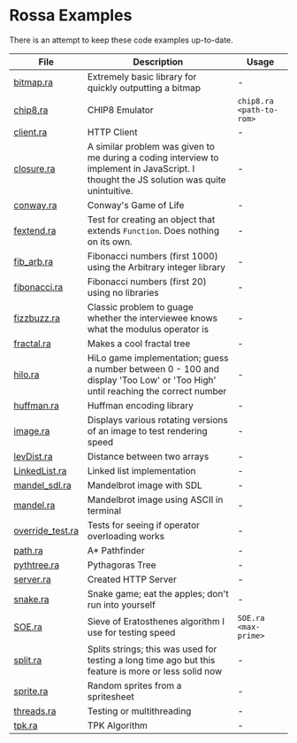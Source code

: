 # Rossa Examples

There is an attempt to keep these code examples up-to-date.

File|Description|Usage
-|-|-
[bitmap.ra](bitmap.ra)|Extremely basic library for quickly outputting a bitmap|-
[chip8.ra](chip8.ra)|CHIP8 Emulator|`chip8.ra <path-to-rom>`
[client.ra](client.ra)|HTTP Client|-
[closure.ra](closure.ra)|A similar problem was given to me during a coding interview to implement in JavaScript. I thought the JS solution was quite unintuitive.|-
[conway.ra](conway.ra)|Conway's Game of Life|-
[fextend.ra](fextend.ra)|Test for creating an object that extends `Function`. Does nothing on its own.|-
[fib_arb.ra](fib_arb.ra)|Fibonacci numbers (first 1000) using the Arbitrary integer library|-
[fibonacci.ra](fibonacci.ra)|Fibonacci numbers (first 20) using no libraries|-
[fizzbuzz.ra](fizzbuzz.ra)|Classic problem to guage whether the interviewee knows what the modulus operator is|-
[fractal.ra](fractal.ra)|Makes a cool fractal tree|-
[hilo.ra](hilo.ra)|HiLo game implementation; guess a number between 0 - 100 and display 'Too Low' or 'Too High' until reaching the correct number|-
[huffman.ra](huffman.ra)|Huffman encoding library|-
[image.ra](image.ra)|Displays various rotating versions of an image to test rendering speed|-
[levDist.ra](levDist.ra)|Distance between two arrays|-
[LinkedList.ra](LinkedList.ra)|Linked list implementation|-
[mandel_sdl.ra](mandel_sdl.ra)|Mandelbrot image with SDL|-
[mandel.ra](mandel.ra)|Mandelbrot image using ASCII in terminal|-
[override_test.ra](override_test.ra)|Tests for seeing if operator overloading works|-
[path.ra](path.ra)|A* Pathfinder|-
[pythtree.ra](pythtree.ra)|Pythagoras Tree|-
[server.ra](server.ra)|Created HTTP Server|-
[snake.ra](snake.ra)|Snake game; eat the apples; don't run into yourself|-
[SOE.ra](SOE.ra)|Sieve of Eratosthenes algorithm I use for testing speed|`SOE.ra <max-prime>`
[split.ra](split.ra)|Splits strings; this was used for testing a long time ago but this feature is more or less solid now|-
[sprite.ra](sprite.ra)|Random sprites from a spritesheet|-
[threads.ra](threads.ra)|Testing or multithreading|-
[tpk.ra](tpk.ra)|TPK Algorithm|-